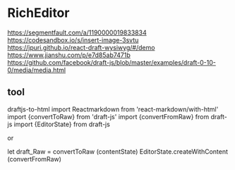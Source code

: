 # RichEditor
https://segmentfault.com/a/1190000019833834  
https://codesandbox.io/s/insert-image-3svtu  
https://jpuri.github.io/react-draft-wysiwyg/#/demo  
https://www.jianshu.com/p/e7d85ab7471b  
https://github.com/facebook/draft-js/blob/master/examples/draft-0-10-0/media/media.html  
## tool
draftjs-to-html
import  Reactmarkdown from 'react-markdown/with-html'
import {convertToRaw} from 'draft-js'
import {convertFromRaw} from draft-js
import {EditorState} from draft-js
<div dangerouslySetInnerHTML={__html: rawHTML} />
or
<Markdown source={innerHtml} escapeHtml={false}>

let draft_Raw = convertToRaw (contentState)
EditorState.createWithContent (convertFromRaw)